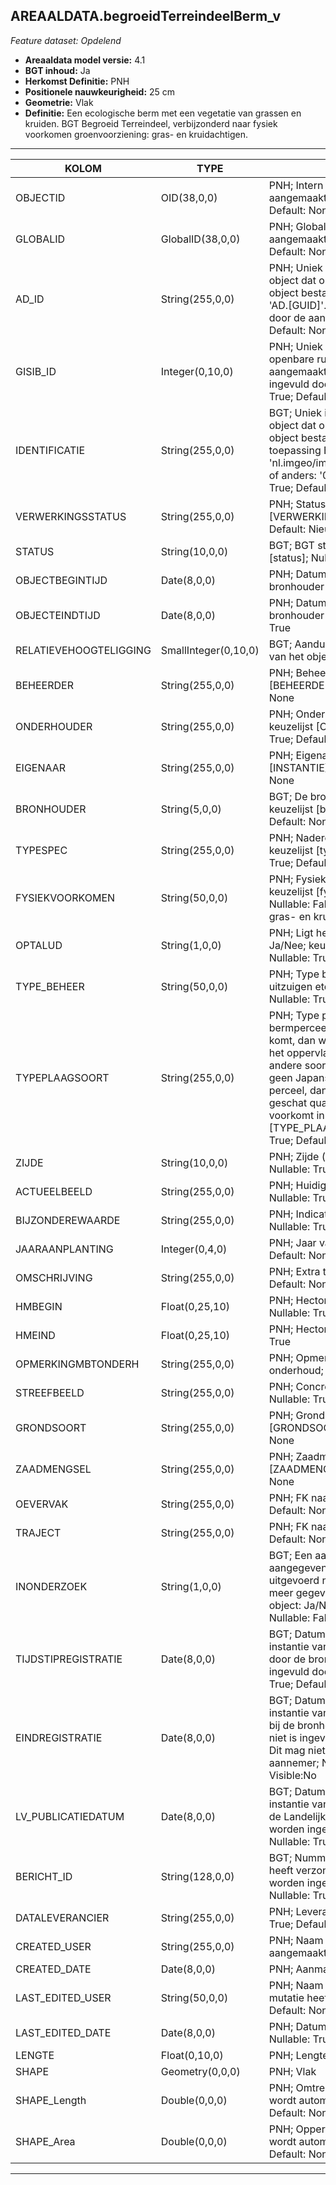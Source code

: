 ## AREAALDATA.begroeidTerreindeelBerm_v

*Feature dataset: Opdelend*


* __Areaaldata model versie:__ 4.1
* __BGT inhoud:__ Ja
* __Herkomst Definitie:__ PNH
* __Positionele nauwkeurigheid:__ 25 cm
* __Geometrie:__ Vlak
* __Definitie:__ Een ecologische berm met een vegetatie van grassen en kruiden. BGT Begroeid Terreindeel, verbijzonderd naar fysiek voorkomen groenvoorziening: gras- en kruidachtigen.

***

|KOLOM                             |TYPE          	         |DEFINITIE|
|------                            |----          	         |-----    |
|OBJECTID                          |OID(38,0,0)              |PNH; Intern ArcGIS Identificatienummer, aangemaakt door ArcGIS; Nullable: False; Default: None|
|GLOBALID                          |GlobalID(38,0,0)         |PNH; Global Unique Identifier,  aangemaakt door ArcGIS; Nullable: False; Default: None|
|AD_ID                             |String(255,0,0)          |PNH; Uniek identificatienummer voor het object dat onveranderlijk is zolang het object bestaat in Areaaldata: in format 'AD.[GUID]'. Dit moet worden ingevuld door de aannemer; Nullable: False; Default: None|
|GISIB_ID                          |Integer(0,10,0)          |PNH; Uniek Identificatienummer beheer openbare ruimte (GISIB), wordt aangemaakt in GISIB en mag niet worden ingevuld door de aannemer; Nullable: True; Default: None|
|IDENTIFICATIE                     |String(255,0,0)          |BGT; Uniek identificatienummer voor het object dat onveranderlijk is zolang het object bestaat: bevat indien van toepassing BGT/IMKL ID in format 'nl.imgeo/imkl.bronhouderscode.LokaalID' of anders: '00000'.LokaalID; Nullable: True; Default: None|
|VERWERKINGSSTATUS                 |String(255,0,0)          |PNH; Status van de gegevens; keuzelijst [VERWERKINGSSTATUS]; Nullable: False; Default: Nieuw|
|STATUS                            |String(10,0,0)           |BGT; BGT status van het object; keuzelijst [status]; Nullable: False; Default: bestaand|
|OBJECTBEGINTIJD                   |Date(8,0,0)              |PNH; Datum waarop het object bij de bronhouder is ontstaan; Nullable: True|
|OBJECTEINDTIJD                    |Date(8,0,0)              |PNH; Datum waarop het object bij de bronhouder niet meer geldig is; Nullable: True|
|RELATIEVEHOOGTELIGGING            |SmallInteger(0,10,0)     |BGT; Aanduiding voor de relatieve hoogte van het object; Nullable: False; Default: 0|
|BEHEERDER                         |String(255,0,0)          |PNH; Beheerder van het object; keuzelijst [BEHEERDER]; Nullable: True; Default: None|
|ONDERHOUDER                       |String(255,0,0)          |PNH; Onderhouder van het object; keuzelijst [ONDERHOUDER]; Nullable: True; Default: None|
|EIGENAAR                          |String(255,0,0)          |PNH; Eigenaar van het object; keuzelijst [INSTANTIE]; Nullable: True; Default: None|
|BRONHOUDER                        |String(5,0,0)            |BGT; De bronhoudercode van het object; keuzelijst [bronhouder]; Nullable: False; Default: None|
|TYPESPEC                          |String(255,0,0)          |PNH; Nadere typering van het object; keuzelijst [typeSpecBTDBerm]; Nullable: True; Default: None|
|FYSIEKVOORKOMEN                   |String(50,0,0)           |PNH; Fysieke omschrijving van het object; keuzelijst [fysiekVoorkomenBTDB]; Nullable: False; Default: groenvoorziening: gras- en kruidachtigen|
|OPTALUD                           |String(1,0,0)            |PNH; Ligt het object op een talud? Ja/Nee; keuzelijst [jaNeeOnbekend]; Nullable: True; Default: N|
|TYPE_BEHEER                       |String(50,0,0)           |PNH; Type beheer (maaien, klepelen, uitzuigen etc); keuzelijst [TYPE_BEHEER]; Nullable: True; Default: None|
|TYPEPLAAGSOORT                    |String(255,0,0)          |PNH; Type plaagsoort. Indien op een bermperceel Japanse duizendknoop voor komt, dan wordt deze ingevuld, ongeacht het oppervlak of aantal ten opzichte van andere soorten uit de domeinlijst. Komt er geen Japanse duizendknoop voor op een perceel, dan wordt de soort ingevuld die geschat qua oppervlak het meeste voorkomt in dat perceel; keuzelijst [TYPE_PLAAG_INVASIESOORT]; Nullable: True; Default: None|
|ZIJDE                             |String(10,0,0)           |PNH; Zijde (vd weg); keuzelijst [ZIJDE]; Nullable: True; Default: None|
|ACTUEELBEELD                      |String(255,0,0)          |PNH; Huidig beeld van begroeiing; Nullable: True; Default: None|
|BIJZONDEREWAARDE                  |String(255,0,0)          |PNH; Indicatie van bijzondere waarde; Nullable: True; Default: None|
|JAARAANPLANTING                   |Integer(0,4,0)           |PNH; Jaar van aanplanting; Nullable: True; Default: None|
|OMSCHRIJVING                      |String(255,0,0)          |PNH; Extra toelichting; Nullable: True; Default: None|
|HMBEGIN                           |Float(0,25,10)           |PNH; Hectometrering begin berm; Nullable: True|
|HMEIND                            |Float(0,25,10)           |PNH; Hectometrering eind berm; Nullable: True|
|OPMERKINGMBTONDERH                |String(255,0,0)          |PNH; Opmerking met betrekking tot het onderhoud; Nullable: True; Default: None|
|STREEFBEELD                       |String(255,0,0)          |PNH; Concrete visuele doelstelling; Nullable: True; Default: None|
|GRONDSOORT                        |String(255,0,0)          |PNH; Grondsoort; keuzelijst [GRONDSOORT]; Nullable: True; Default: None|
|ZAADMENGSEL                       |String(255,0,0)          |PNH; Zaadmengsel; keuzelijst [ZAADMENGSEL]; Nullable: True; Default: None|
|OEVERVAK                          |String(255,0,0)          |PNH; FK naar oevervak_v; Nullable: True; Default: None|
|TRAJECT                           |String(255,0,0)          |PNH; FK naar traject_v; Nullable: True; Default: None|
|INONDERZOEK                       |String(1,0,0)            |BGT; Een aanduiding waarmee wordt aangegeven dat een onderzoek wordt uitgevoerd naar de juistheid van een of meer gegevens van het betreffende object: Ja/Nee; keuzelijst [jaNee]; Nullable: False; Default: N; Visible:No|
|TIJDSTIPREGISTRATIE               |Date(8,0,0)              |BGT; Datum en tijdstip waarop deze instantie van het object is opgenomen door de bronhouder. Dit mag niet worden ingevuld door de aannemer; Nullable: True; Default: None; Visible:No|
|EINDREGISTRATIE                   |Date(8,0,0)              |BGT; Datum en tijdstip waarop deze instantie van het object niet meer geldig is bij de bronhouder. Wanneer deze waarde niet is ingevuld is de instantie nog geldig. Dit mag niet worden ingevuld door de aannemer; Nullable: True; Default: None; Visible:No|
|LV_PUBLICATIEDATUM                |Date(8,0,0)              |BGT; Datum en tijdstip waarop deze instantie van het object is opgenomen in de Landelijke Voorziening. Dit mag niet worden ingevuld door de aannemer; Nullable: True; Default: None; Visible:No|
|BERICHT_ID                        |String(128,0,0)          |BGT; Nummer van het bericht dat PNH heeft verzonden naar LV. Dit mag niet worden ingevuld door de aannemer; Nullable: True; Default: None; Visible:No|
|DATALEVERANCIER                   |String(255,0,0)          |PNH; Leverancier van de data; Nullable: True; Default: None|
|CREATED_USER                      |String(255,0,0)          |PNH; Naam van gebruiker die de rij heeft aangemaakt; Nullable: True; Default: None|
|CREATED_DATE                      |Date(8,0,0)              |PNH; Aanmaakdatum; Nullable: True|
|LAST_EDITED_USER                  |String(50,0,0)           |PNH; Naam van gebruiker die de laatste mutatie heeft doorgevoerd; Nullable: True; Default: None|
|LAST_EDITED_DATE                  |Date(8,0,0)              |PNH; Datum van de laatste mutatie; Nullable: True|
|LENGTE                            |Float(0,10,0)            |PNH; Lengte in meters; Nullable: True|
|SHAPE                             |Geometry(0,0,0)          |PNH; Vlak|
|SHAPE_Length                      |Double(0,0,0)            |PNH; Omtrek in meters, 5 decimalen. Dit wordt automatisch gevuld; Nullable: False; Default: None|
|SHAPE_Area                        |Double(0,0,0)            |PNH; Oppervlakte in m2, 5 decimalen. Dit wordt automatisch gevuld; Nullable: False; Default: None|



***
